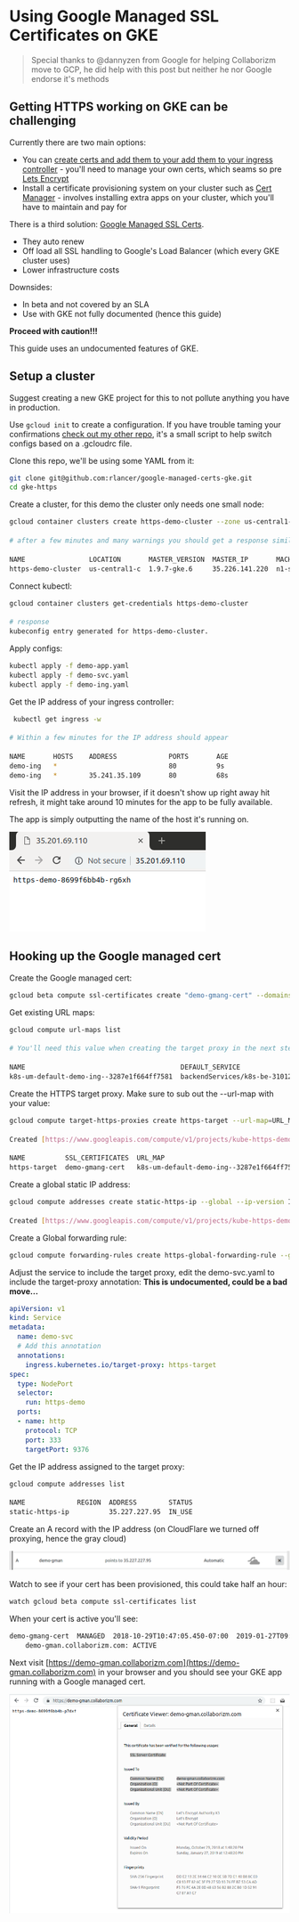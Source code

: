 # Using Google Managed  SSL Certificates on GKE  
 
> Special thanks to @dannyzen from Google for helping Collaborizm move to GCP, he did help with this post but neither he nor Google endorse it's methods
 
## Getting HTTPS working on GKE can be challenging

Currently there are two main options:

* You can [create certs and add them to your add them to your ingress controller](https://cloud.google.com/kubernetes-engine/docs/how-to/ingress-multi-ssl) - 
you'll need to manage your own certs, which seams so pre [
Lets Encrypt](https://letsencrypt.org/)        
* Install a certificate provisioning system on your cluster such as [Cert Manager](https://github.com/jetstack/cert-manager) - involves installing extra apps on your cluster, which you'll have to maintain and pay for

There is a third solution: [Google Managed SSL Certs](https://cloud.google.com/load-balancing/docs/ssl-certificates#certificate-resource-status).
 
* They auto renew 
* Off load all SSL handling to Google's Load Balancer (which every GKE cluster uses) 
* Lower infrastructure costs   
 
Downsides:

* In beta and not covered by an SLA
* Use with GKE not fully documented (hence this guide)  
   
**Proceed with caution!!!**

This guide uses an undocumented features of GKE.    

 
 ## Setup a cluster
 
Suggest creating a new GKE project for this to not pollute anything you have in production.
 
Use ```gcloud init``` to create a configuration. 
If you have trouble taming your confirmations [check out my other repo](https://github.com/rlancer/GCloud-Configuration-Auto-Switcher), it's a small script to help switch configs based on a .gcloudrc file. 
 

Clone this repo, we'll be using some YAML from it: 

```bash
git clone git@github.com:rlancer/google-managed-certs-gke.git
cd gke-https
```

Create a cluster, for this demo the cluster only needs one small node:

```bash
gcloud container clusters create https-demo-cluster --zone us-central1-c --machine-type g1-small --num-nodes 1

# after a few minutes and many warnings you should get a response similar to  

NAME                LOCATION       MASTER_VERSION  MASTER_IP       MACHINE_TYPE   NODE_VERSION  NUM_NODES  STATUS
https-demo-cluster  us-central1-c  1.9.7-gke.6     35.226.141.220  n1-standard-1  1.9.7-gke.6   3          RUNNING
```

Connect kubectl:

```bash
gcloud container clusters get-credentials https-demo-cluster

# response
kubeconfig entry generated for https-demo-cluster.
```
Apply configs:  

```bash
kubectl apply -f demo-app.yaml
kubectl apply -f demo-svc.yaml
kubectl apply -f demo-ing.yaml
```

Get the IP address of your ingress controller:

```bash
 kubectl get ingress -w 

# Within a few minutes for the IP address should appear 
 
NAME       HOSTS    ADDRESS             PORTS       AGE
demo-ing   *                            80          9s
demo-ing   *        35.241.35.109       80          68s
```

Visit the IP address in your browser, if it doesn't 
show up right away hit refresh, it might take around 10 minutes 
for the app to be fully available.

The app is simply outputting the name of the host it's running 
on.

![host name app running on HTTP](screenshots/non_http_success.png) 


## Hooking up the Google managed cert 

Create the Google managed cert:

```bash
gcloud beta compute ssl-certificates create "demo-gmang-cert" --domains demo-gman.collaborizm.com
```

Get existing URL maps:

```bash
gcloud compute url-maps list

# You'll need this value when creating the target proxy in the next step

NAME                                       DEFAULT_SERVICE
k8s-um-default-demo-ing--3287e1f664ff7581  backendServices/k8s-be-31012--3287e1f664ff7581
```

Create the HTTPS target proxy. Make sure to sub out the --url-map with your value:
```bash
gcloud compute target-https-proxies create https-target --url-map=URL_MAP_VALUE_FROM_ABOVE --ssl-certificates=demo-gmang-cert

Created [https://www.googleapis.com/compute/v1/projects/kube-https-demo/global/targetHttpsProxies/https-target].

NAME          SSL_CERTIFICATES  URL_MAP
https-target  demo-gmang-cert   k8s-um-default-demo-ing--3287e1f664ff7581
```

Create a global static IP address:
```bash
gcloud compute addresses create static-https-ip --global --ip-version IPV4

Created [https://www.googleapis.com/compute/v1/projects/kube-https-demo/global/addresses/static-https-ip].
```

Create a Global forwarding rule:
```bash
gcloud compute forwarding-rules create https-global-forwarding-rule --global --ip-protocol=TCP --ports=443 --target-https-proxy=https-target --address static-https-ip 
``` 



Adjust the service to include the target proxy, edit the demo-svc.yaml to include the target-proxy annotation: **This is undocumented, could be a bad move...**

```yaml
apiVersion: v1
kind: Service
metadata:
  name: demo-svc
  # Add this annotation
  annotations:
    ingress.kubernetes.io/target-proxy: https-target
spec:
  type: NodePort
  selector:
    run: https-demo
  ports:
  - name: http
    protocol: TCP
    port: 333
    targetPort: 9376
```


Get the IP address assigned to the target proxy:

```bash
gcloud compute addresses list
 
NAME             REGION  ADDRESS        STATUS
static-https-ip          35.227.227.95  IN_USE

```

Create an A record with the IP address (on CloudFlare we turned off proxying, hence the gray cloud)

![dns entry CloudFlare](screenshots/dns_entry.png)


Watch to see if your cert has been provisioned, this could take half an hour: 

```bash
watch gcloud beta compute ssl-certificates list
```

When your cert is active you'll see:

```bash
demo-gmang-cert  MANAGED  2018-10-29T10:47:05.450-07:00  2019-01-27T09:48:20.000-08:00  ACTIVE
    demo-gman.collaborizm.com: ACTIVE
```

Next visit [https://demo-gman.collaborizm.com](https://demo-gman.collaborizm.com) in your browser and you should see your GKE app running with a Google managed cert.

![successful](screenshots/success.png)